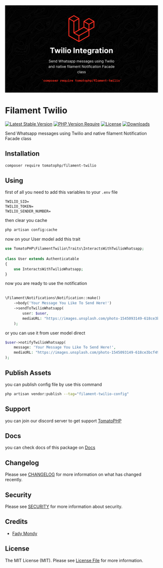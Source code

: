 ![Screenshot](https://raw.githubusercontent.com/tomatophp/filament-twilio/master/arts/3x1io-tomato-twilio.jpg)

# Filament Twilio

[![Latest Stable Version](https://poser.pugx.org/tomatophp/filament-twilio/version.svg)](https://packagist.org/packages/tomatophp/filament-twilio)
[![PHP Version Require](http://poser.pugx.org/tomatophp/filament-twilio/require/php)](https://packagist.org/packages/tomatophp/filament-twilio)
[![License](https://poser.pugx.org/tomatophp/filament-twilio/license.svg)](https://packagist.org/packages/tomatophp/filament-twilio)
[![Downloads](https://poser.pugx.org/tomatophp/filament-twilio/d/total.svg)](https://packagist.org/packages/tomatophp/filament-twilio)

Send Whatsapp messages using Twilio and native filament Notification Facade class

## Installation

```bash
composer require tomatophp/filament-twilio
```

## Using

first of all you need to add this variables to your `.env` file

```dotenv
TWILIO_SID=
TWILIO_TOKEN=
TWILIO_SENDER_NUMBER=
```

then clear you cache

```bash
php artisan config:cache
```

now on your User model add this trait

```php
use TomatoPHP\FilamentTwilio\Traits\InteractsWithTwilioWhatsapp;

class User extends Authenticatable
{
    use InteractsWithTwilioWhatsapp;
}
```

now you are ready to use the notification

```php

\Filament\Notifications\Notification::make()
    ->body('Your Message You Like To Send Here!')
    ->sendToTwilioWhatsapp(
        user: $user,
        mediaURL: "https://images.unsplash.com/photo-1545093149-618ce3bcf49d?ixlib=rb-1.2.1&ixid=eyJhcHBfaWQiOjEyMDd9&auto=format&fit=crop&w=668&q=80"
    );
```

or you can use it from user model direct

```php
$user->notifyTwilioWhatsapp(
    message: 'Your Message You Like To Send Here!',
    mediaURL: "https://images.unsplash.com/photo-1545093149-618ce3bcf49d?ixlib=rb-1.2.1&ixid=eyJhcHBfaWQiOjEyMDd9&auto=format&fit=crop&w=668&q=80"
);
```

## Publish Assets

you can publish config file by use this command

```bash
php artisan vendor:publish --tag="filament-twilio-config"
```

## Support

you can join our discord server to get support [TomatoPHP](https://discord.gg/Xqmt35Uh)

## Docs

you can check docs of this package on [Docs](https://docs.tomatophp.com/filament/filament-twilio)

## Changelog

Please see [CHANGELOG](CHANGELOG.md) for more information on what has changed recently.

## Security

Please see [SECURITY](SECURITY.md) for more information about security.

## Credits

- [Fady Mondy](https://wa.me/+201207860084)

## License

The MIT License (MIT). Please see [License File](LICENSE.md) for more information.
